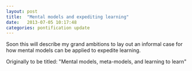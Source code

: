 ```yaml
---
layout: post
title:  "Mental models and expediting learning"
date:   2013-07-05 10:17:48
categories: pontification update
---
```


Soon this will describe my grand ambitions to lay out an informal case for how mental models can be applied to expedite learning.

Originally to be titled: "Mental models, meta-models, and learning to learn"